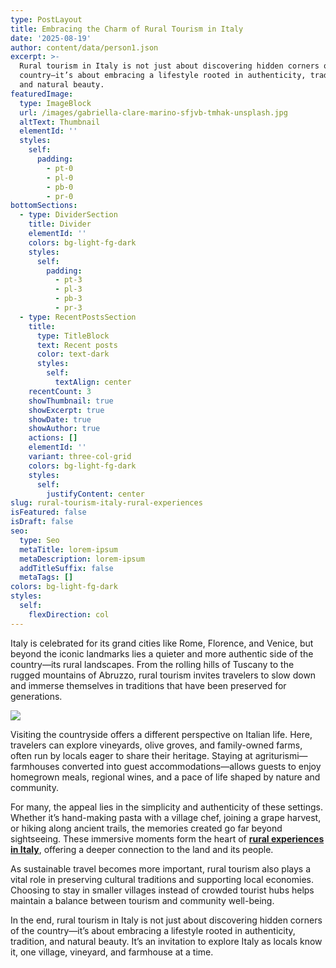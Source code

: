 ```yaml
---
type: PostLayout
title: Embracing the Charm of Rural Tourism in Italy
date: '2025-08-19'
author: content/data/person1.json
excerpt: >-
  Rural tourism in Italy is not just about discovering hidden corners of the
  country—it’s about embracing a lifestyle rooted in authenticity, tradition,
  and natural beauty.
featuredImage:
  type: ImageBlock
  url: /images/gabriella-clare-marino-sfjvb-tmhak-unsplash.jpg
  altText: Thumbnail
  elementId: ''
  styles:
    self:
      padding:
        - pt-0
        - pl-0
        - pb-0
        - pr-0
bottomSections:
  - type: DividerSection
    title: Divider
    elementId: ''
    colors: bg-light-fg-dark
    styles:
      self:
        padding:
          - pt-3
          - pl-3
          - pb-3
          - pr-3
  - type: RecentPostsSection
    title:
      type: TitleBlock
      text: Recent posts
      color: text-dark
      styles:
        self:
          textAlign: center
    recentCount: 3
    showThumbnail: true
    showExcerpt: true
    showDate: true
    showAuthor: true
    actions: []
    elementId: ''
    variant: three-col-grid
    colors: bg-light-fg-dark
    styles:
      self:
        justifyContent: center
slug: rural-tourism-italy-rural-experiences
isFeatured: false
isDraft: false
seo:
  type: Seo
  metaTitle: lorem-ipsum
  metaDescription: lorem-ipsum
  addTitleSuffix: false
  metaTags: []
colors: bg-light-fg-dark
styles:
  self:
    flexDirection: col
---
```

Italy is celebrated for its grand cities like Rome, Florence, and Venice, but beyond the iconic landmarks lies a quieter and more authentic side of the country—its rural landscapes. From the rolling hills of Tuscany to the rugged mountains of Abruzzo, rural tourism invites travelers to slow down and immerse themselves in traditions that have been preserved for generations.

![](https://st3.idealista.it/news/archivie/styles/fullwidth_xl/public/2024-03/images/gabriella-clare-marino-sfjvb-tmhak-unsplash.jpg?VersionId=RBSQ1eLfVRGDGcYgloazdMGcBhhBqRLF\&itok=dYCslsst)

Visiting the countryside offers a different perspective on Italian life. Here, travelers can explore vineyards, olive groves, and family-owned farms, often run by locals eager to share their heritage. Staying at agriturismi—farmhouses converted into guest accommodations—allows guests to enjoy homegrown meals, regional wines, and a pace of life shaped by nature and community.

For many, the appeal lies in the simplicity and authenticity of these settings. Whether it’s hand-making pasta with a village chef, joining a grape harvest, or hiking along ancient trails, the memories created go far beyond sightseeing. These immersive moments form the heart of [**rural experiences in Italy**](https://worldinsidepictures.com/rural-tourism-in-italy-an-unmissable-plan-for-the-whole-family), offering a deeper connection to the land and its people.

As sustainable travel becomes more important, rural tourism also plays a vital role in preserving cultural traditions and supporting local economies. Choosing to stay in smaller villages instead of crowded tourist hubs helps maintain a balance between tourism and community well-being.

In the end, rural tourism in Italy is not just about discovering hidden corners of the country—it’s about embracing a lifestyle rooted in authenticity, tradition, and natural beauty. It’s an invitation to explore Italy as locals know it, one village, vineyard, and farmhouse at a time.
